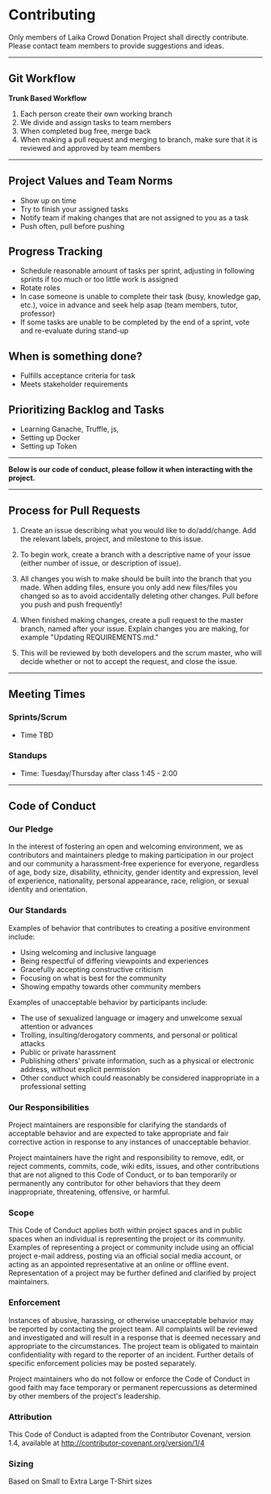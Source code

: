 Contributing
============

Only members of Laika Crowd Donation Project shall directly contribute. Please contact team members to provide suggestions and ideas.

---

## Git Workflow

**Trunk Based Workflow**
1. Each person create their own working branch
2. We divide and assign tasks to team members
3. When completed bug free, merge back
4. When making a pull request and merging to branch, make sure that it is reviewed and approved by team members

---

## Project Values and Team Norms

* Show up on time
* Try to finish your assigned tasks
* Notify team if making changes that are not assigned to you as a task
* Push often, pull before pushing

## Progress Tracking

* Schedule reasonable amount of tasks per sprint, adjusting in following sprints if too much or too little work is assigned
* Rotate roles
* In case someone is unable to complete their task (busy, knowledge gap, etc.), voice in advance and seek help asap (team members, tutor, professor)
* If some tasks are unable to be completed by the end of a sprint, vote and re-evaluate during stand-up

## When is something done?

* Fulfills acceptance criteria for task
* Meets stakeholder requirements

## Prioritizing Backlog and Tasks

* Learning Ganache, Truffle, js,
* Setting up Docker
* Setting up Token

---

**Below is our code of conduct, please follow it when interacting with the project.**

---

## Process for Pull Requests

1. Create an issue describing what you would like to do/add/change. Add the relevant labels, project, and milestone to this issue.

2. To begin work, create a branch with a descriptive name of your issue (either number of issue, or description of issue).

3. All changes you wish to make should be built into the branch that you made. When adding files, ensure you only add new files/files you changed so as to avoid accidentally deleting other changes. Pull before you push and push frequently!

4. When finished making changes, create a pull request to the master branch, named after your issue. Explain changes you are making, for example "Updating REQUIREMENTS.md."

5. This will be reviewed by both developers and the scrum master, who will decide whether or not to accept the request, and close the issue.

---

## Meeting Times

### Sprints/Scrum

* Time TBD

### Standups

* Time: Tuesday/Thursday after class 1:45 - 2:00

---

## Code of Conduct

### Our Pledge

In the interest of fostering an open and welcoming environment, we as contributors and maintainers pledge to making participation in our project and our community a harassment-free experience for everyone, regardless of age, body size, disability, ethnicity, gender identity and expression, level of experience, nationality, personal appearance, race, religion, or sexual identity and orientation.

### Our Standards

Examples of behavior that contributes to creating a positive environment include:

* Using welcoming and inclusive language
* Being respectful of differing viewpoints and experiences
* Gracefully accepting constructive criticism
* Focusing on what is best for the community
* Showing empathy towards other community members

Examples of unacceptable behavior by participants include:

* The use of sexualized language or imagery and unwelcome sexual attention or advances
* Trolling, insulting/derogatory comments, and personal or political attacks
* Public or private harassment
* Publishing others' private information, such as a physical or electronic address, without explicit permission
* Other conduct which could reasonably be considered inappropriate in a professional setting

### Our Responsibilities

Project maintainers are responsible for clarifying the standards of acceptable behavior and are expected to take appropriate and fair corrective action in response to any instances of unacceptable behavior.

Project maintainers have the right and responsibility to remove, edit, or reject comments, commits, code, wiki edits, issues, and other contributions that are not aligned to this Code of Conduct, or to ban temporarily or permanently any contributor for other behaviors that they deem inappropriate, threatening, offensive, or harmful.

### Scope

This Code of Conduct applies both within project spaces and in public spaces when an individual is representing the project or its community. Examples of representing a project or community include using an official project e-mail address, posting via an official social media account, or acting as an appointed representative at an online or offline event. Representation of a project may be further defined and clarified by project maintainers.

### Enforcement

Instances of abusive, harassing, or otherwise unacceptable behavior may be reported by contacting the project team. All complaints will be reviewed and investigated and will result in a response that is deemed necessary and appropriate to the circumstances. The project team is obligated to maintain confidentiality with regard to the reporter of an incident. Further details of specific enforcement policies may be posted separately.

Project maintainers who do not follow or enforce the Code of Conduct in good faith may face temporary or permanent repercussions as determined by other members of the project's leadership.

### Attribution

This Code of Conduct is adapted from the Contributor Covenant, version 1.4, available at http://contributor-covenant.org/version/1/4

### Sizing

Based on Small to Extra Large T-Shirt sizes